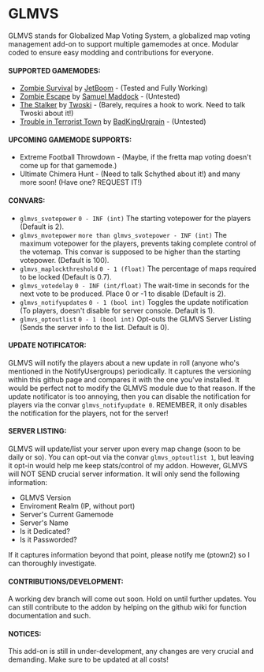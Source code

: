 GLMVS
=========

GLMVS stands for Globalized Map Voting System, a globalized map voting management add-on to support multiple gamemodes at once. Modular coded to ensure easy modding and contributions for everyone.

#### SUPPORTED GAMEMODES: ####
* [Zombie Survival](http://facepunch.com/showthread.php?t=1160198) by [JetBoom](http://steamcommunity.com/profiles/76561197966880749) - (Tested and Fully Working)
* [Zombie Escape](http://facepunch.com/showthread.php?t=1187359) by [Samuel Maddock](http://steamcommunity.com/profiles/76561197991989781) - (Untested)
* [The Stalker](http://www.facepunch.com/showthread.php?t=1218503) by [Twoski](http://steamcommunity.com/profiles/76561197994990341) - (Barely, requires a hook to work. Need to talk Twoski about it!)
* [Trouble in Terrorist Town](http://ttt.badking.net/) by [BadKingUrgrain](http://steamcommunity.com/profiles/76561197964193008) - (Untested)

#### UPCOMING GAMEMODE SUPPORTS: ####
* Extreme Football Throwdown - (Maybe, if the fretta map voting doesn't come up for that gamemode.)
* Ultimate Chimera Hunt - (Need to talk Schythed about it!)
and many more soon! (Have one? REQUEST IT!)

#### CONVARS: ####
* `glmvs_svotepower` `0 - INF (int)` The starting votepower for the players (Default is 2).
* `glmvs_mvotepower` `more than glmvs_svotepower - INF (int)` The maximum votepower for the players, prevents taking complete control of the votemap. This convar is supposed to be higher than the starting votepower. (Default is 100).
* `glmvs_maplockthreshold` `0 - 1 (float)` The percentage of maps required to be locked (Default is 0.7).
* `glmvs_votedelay` `0 - INF (int/float)` The wait-time in seconds for the next vote to be produced. Place 0 or -1 to disable (Default is 2).
* `glmvs_notifyupdates` `0 - 1 (bool int)` Toggles the update notification (To players, doesn't disable for server console. Default is 1).
* `glmvs_optoutlist` `0 - 1 (bool int)` Opt-outs the GLMVS Server Listing (Sends the server info to the list. Default is 0).

#### UPDATE NOTIFICATOR: ####
GLMVS will notify the players about a new update in roll (anyone who's mentioned in the NotifyUsergroups) periodically. It captures the versioning within this github page and compares it with the one you've installed. It would be perfect not to modify the GLMVS module due to that reason. If the update notificator is too annoying, then you can disable the notification for players via the convar `glmvs_notifyupdate 0`. REMEMBER, it only disables the notification for the players, not for the server!

#### SERVER LISTING: ####
GLMVS will update/list your server upon every map change (soon to be daily or so). You can opt-out via the convar `glmvs_optoutlist 1`, but leaving it opt-in would help me keep stats/control of my addon. However, GLMVS will NOT SEND crucial server information. It will only send the following information:
* GLMVS Version
* Enviroment Realm (IP, without port)
* Server's Current Gamemode
* Server's Name
* Is it Dedicated?
* Is it Passworded?

If it captures information beyond that point, please notify me (ptown2) so I can thoroughly investigate.

#### CONTRIBUTIONS/DEVELOPMENT: ####
A working dev branch will come out soon. Hold on until further updates. You can still contribute to the addon by helping on the github wiki for function documentation and such.

#### NOTICES: ####
This add-on is still in under-development, any changes are very crucial and demanding. Make sure to be updated at all costs!